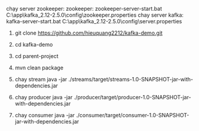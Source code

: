 
chạy server zookeeper: zookeeper: zookeeper-server-start.bat C:\app\kafka_2.12-2.5.0\config\zookeeper.properties
chay server kafka: kafka-server-start.bat C:\app\kafka_2.12-2.5.0\config\server.properties

1. git clone  https://github.com/hieuquang2212/kafka-demo.git
2. cd kafka-demo
3. cd parent-project
4. mvn clean package 

5. chay stream 
java -jar ./streams/target/streams-1.0-SNAPSHOT-jar-with-dependencies.jar 
6. chay producer
java -jar ./producer/target/producer-1.0-SNAPSHOT-jar-with-dependencies.jar
7. chay consumer 
java -jar ./consumer/target/consumer-1.0-SNAPSHOT-jar-with-dependencies.jar




 